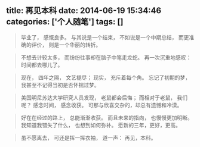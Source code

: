 title: 再见本科
date: 2014-06-19 15:34:46
categories: ['个人随笔']
tags: []
---
>毕业了，
感慨良多。
与其说是一个结束，
不如说是一个中期总结，
而更准确的评价，
则是一个华丽的转折。

>不想去计较太多，
而纷纷往事却在脑子中笔走龙蛇。
再一次沉重地感叹：
时间都去哪儿了。

>现在，
四年之隔，
文艺褪尽；
现实，
充斥着每个角。
忘记了初期的梦，
我甚至不记得当初是否怀揣过梦。
<!--more-->
>美国明尼苏达大学研究人员发现，
老鼠都会后悔；
而相对于老鼠，
我们呢？
感念时间，
感念收获。
可那与欣喜交杂的，却总有遗憾和冷漠。

>好在在经过的路上，
总能渐渐收获。
而且未来的指向，
也慢慢更加明晰。
我知道我错失了什么，
也想到如何弥补。
愿新的三年，更好，更高。

>虽不愿离去，
可还是挥一挥衣袖，
道一声：
再见，本科。